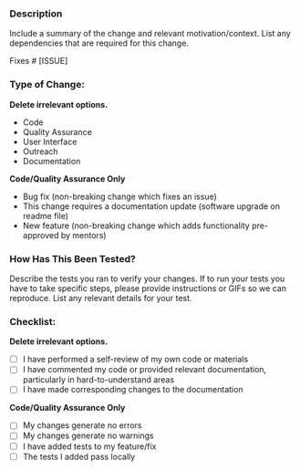 ### Description
Include a summary of the change and relevant motivation/context. List any dependencies that are required for this change.

Fixes # [ISSUE]

### Type of Change:
**Delete irrelevant options.**

- Code
- Quality Assurance
- User Interface
- Outreach
- Documentation

**Code/Quality Assurance Only**
- Bug fix (non-breaking change which fixes an issue)
- This change requires a documentation update (software upgrade on readme file)
- New feature (non-breaking change which adds functionality pre-approved by mentors)


### How Has This Been Tested?
Describe the tests you ran to verify your changes.
If to run your tests you have to take specific steps, please provide instructions or GIFs so we can reproduce. List any relevant details for your test.


### Checklist:
**Delete irrelevant options.**

- [ ] I have performed a self-review of my own code or materials
- [ ] I have commented my code or provided relevant documentation, particularly in hard-to-understand areas
- [ ] I have made corresponding changes to the documentation

**Code/Quality Assurance Only**
- [ ] My changes generate no errors
- [ ] My changes generate no warnings
- [ ] I have added tests to my feature/fix
- [ ] The tests I added pass locally